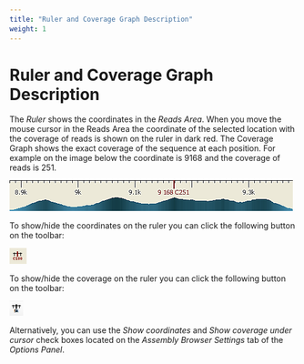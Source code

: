 ```yaml
---
title: "Ruler and Coverage Graph Description"
weight: 1
---
```



# Ruler and Coverage Graph Description

The _Ruler_ shows the coordinates in the _Reads Area_. When you move the mouse cursor in the Reads Area the coordinate of the selected location with the coverage of reads is shown on the ruler in dark red. The Coverage Graph shows the exact coverage of the sequence at each position. For example on the image below the coordinate is 9168 and the coverage of reads is 251.


![](/images/65929810/65929811.png)

To show/hide the coordinates on the ruler you can click the following button on the toolbar:


![](/images/65929810/65929812.png)

To show/hide the coverage on the ruler you can click the following button on the toolbar:


![](/images/65929810/65929813.png)

Alternatively, you can use the _Show coordinates_ and _Show coverage under cursor_ check boxes located on the _Assembly Browser Settings_ tab of the _Options Panel_.
